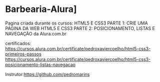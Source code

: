 # Barbearia-Alura]

Pagina criada durante os cursos: 
HTML5 E CSS3 PARTE 1: CRIE UMA PÁGINA DA WEB
HTML5 E CSS3 PARTE 2: POSICIONAMENTO, LISTAS E NAVEGAÇÃO da
Alura.com.br

certificados:
https://cursos.alura.com.br/certificate/pedroxaviercoelho/html5-css3-primeiros-passos
https://cursos.alura.com.br/certificate/pedroxaviercoelho/html5-css3-posicionamento-listas-navegacao

Instrutor:https://github.com/pedromarins
